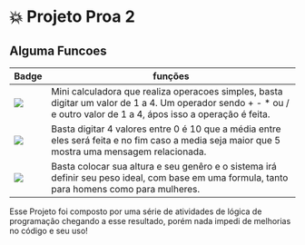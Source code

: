 # 💥 Projeto Proa 2  

## Alguma Funcoes

| Badge | funções
------------ | -------------
<img src="https://img.shields.io/badge/mini%20calculadora%20-blue?style=for-the-badge" /> | Mini calculadora que realiza operacoes simples, basta digitar um valor de 1 a 4. Um operador sendo + - * ou / e outro valor de 1 a 4, ápos isso a operação é feita.
<img src="https://img.shields.io/badge/calculo%20de%20media%20-blue?style=for-the-badge" /> | Basta digitar 4 valores entre 0 é 10 que a média entre eles será feita e no fim caso a media seja maior que 5 mostra uma mensagem relacionada.
<img src="https://img.shields.io/badge/calculo%20peso%20ideal%20-yellow?style=for-the-badge" /> | Basta colocar sua altura e seu genêro e o sistema irá definir seu peso ideal, com base em uma formula, tanto para homens como para mulheres.

Esse Projeto foi composto por uma série de atividades de lógica de programação chegando a esse resultado, porém nada impedi de melhorias no código e seu uso!
